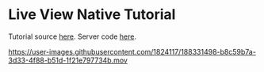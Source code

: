 # Live View Native Tutorial

Tutorial source [here](https://liveviewnative.github.io/liveview-client-swiftui/tutorials/yourfirstapp/). Server code [here](https://github.com/danbruder/live_view_native_tutorial_server).


https://user-images.githubusercontent.com/1824117/188331498-b8c59b7a-3d33-4f88-b51d-1f21e797734b.mov

